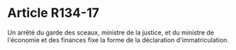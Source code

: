 # Article R134-17

Un arrêté du garde des sceaux, ministre de la justice, et du ministre de l'économie et des finances fixe la forme de la déclaration d'immatriculation.
